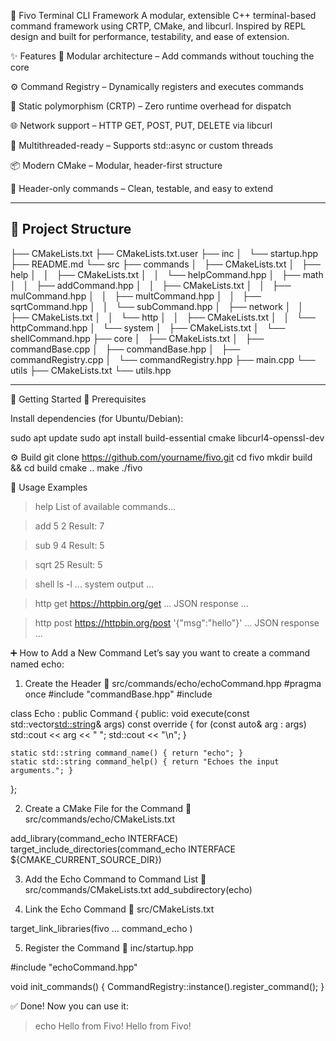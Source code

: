 🧠 Fivo Terminal CLI Framework
A modular, extensible C++ terminal-based command framework using CRTP, CMake, and libcurl. Inspired by REPL design and built for performance, testability, and ease of extension.

✨ Features
🔌 Modular architecture – Add commands without touching the core

⚙️ Command Registry – Dynamically registers and executes commands

🚀 Static polymorphism (CRTP) – Zero runtime overhead for dispatch

🌐 Network support – HTTP GET, POST, PUT, DELETE via libcurl

🧵 Multithreaded-ready – Supports std::async or custom threads

📦 Modern CMake – Modular, header-first structure

🧪 Header-only commands – Clean, testable, and easy to extend

---
## 📁 Project Structure

├── CMakeLists.txt
├── CMakeLists.txt.user
├── inc
│   └── startup.hpp
├── README.md
└── src
    ├── commands
    │   ├── CMakeLists.txt
    │   ├── help
    │   │   ├── CMakeLists.txt
    │   │   └── helpCommand.hpp
    │   ├── math
    │   │   ├── addCommand.hpp
    │   │   ├── CMakeLists.txt
    │   │   ├── mulCommand.hpp
    │   │   ├── multCommand.hpp
    │   │   ├── sqrtCommand.hpp
    │   │   └── subCommand.hpp
    │   ├── network
    │   │   ├── CMakeLists.txt
    │   │   └── http
    │   │       ├── CMakeLists.txt
    │   │       └── httpCommand.hpp
    │   └── system
    │       ├── CMakeLists.txt
    │       └── shellCommand.hpp
    ├── core
    │   ├── CMakeLists.txt
    │   ├── commandBase.cpp
    │   ├── commandBase.hpp
    │   ├── commandRegistry.cpp
    │   └── commandRegistry.hpp
    ├── main.cpp
    └── utils
        ├── CMakeLists.txt
        └── utils.hpp

---

🏁 Getting Started
🔧 Prerequisites

Install dependencies (for Ubuntu/Debian):

sudo apt update
sudo apt install build-essential cmake libcurl4-openssl-dev


⚙️ Build
git clone https://github.com/yourname/fivo.git
cd fivo
mkdir build && cd build
cmake ..
make
./fivo


🧪 Usage Examples
> help
List of available commands...

> add 5 2
Result: 7

> sub 9 4
Result: 5

> sqrt 25
Result: 5

> shell ls -l
... system output ...

> http get https://httpbin.org/get
... JSON response ...

> http post https://httpbin.org/post '{"msg":"hello"}'
... JSON response ...

➕ How to Add a New Command
Let’s say you want to create a command named echo:

1. Create the Header
📄 src/commands/echo/echoCommand.hpp
#pragma once
#include "commandBase.hpp"
#include <iostream>

class Echo : public Command<Echo> {
public:
    void execute(const std::vector<std::string>& args) const override {
        for (const auto& arg : args)
            std::cout << arg << " ";
        std::cout << "\n";
    }

    static std::string command_name() { return "echo"; }
    static std::string command_help() { return "Echoes the input arguments."; }
};


2. Create a CMake File for the Command
📄 src/commands/echo/CMakeLists.txt

add_library(command_echo INTERFACE)
target_include_directories(command_echo INTERFACE ${CMAKE_CURRENT_SOURCE_DIR})


3. Add the Echo Command to Command List
📄 src/commands/CMakeLists.txt
add_subdirectory(echo)


4. Link the Echo Command
📄 src/CMakeLists.txt

target_link_libraries(fivo
    ...
    command_echo
)


5. Register the Command
📄 inc/startup.hpp

#include "echoCommand.hpp"

void init_commands() {
    CommandRegistry::instance().register_command<Echo>();
}


✅ Done!
Now you can use it:

> echo Hello from Fivo!
Hello from Fivo!
